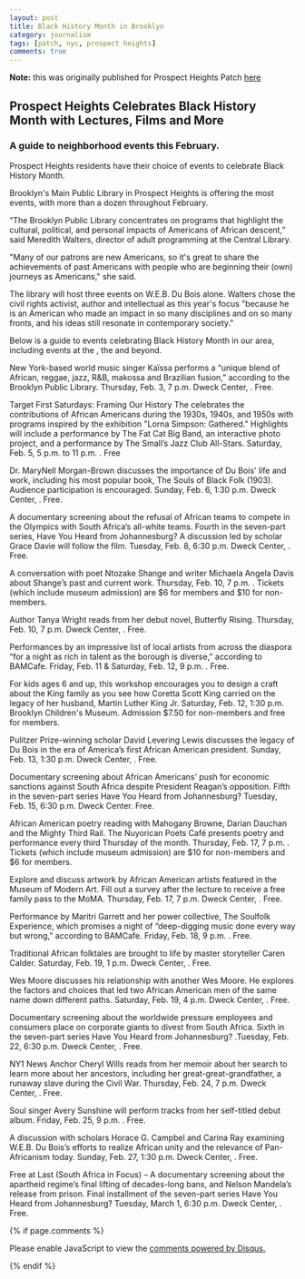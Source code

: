 ```yaml
---
layout: post
title: Black History Month in Brooklyn
category: journalism
tags: [patch, nyc, prospect heights]
comments: true
---
```



<strong>Note:</strong> this was originally published for Prospect Heights Patch [here](http://patch.com/new-york/prospectheights/prospect-heights-celebrates-black-history-month-with-660d3d272e)

## Prospect Heights Celebrates Black History Month with Lectures, Films and More

### A guide to neighborhood events this February.

Prospect Heights residents have their choice of events to celebrate Black History Month.

Brooklyn's Main Public Library in Prospect Heights is offering the most events, with more than a dozen throughout February.

“The Brooklyn Public Library concentrates on programs that highlight the cultural, political, and personal impacts of Americans of African descent,” said Meredith Walters, director of adult programming at the Central Library.

"Many of our patrons are new Americans, so it's great to share the achievements of past Americans with people who are beginning their (own) journeys as Americans," she said.

The library will host three events on  W.E.B. Du Bois alone. Walters chose the civil rights activist, author and intellectual as this year's focus "because he is an American who made an impact in so many disciplines and on so many fronts, and his ideas still resonate in contemporary society."

Below is a guide to events celebrating Black History Month in our area, including events at the , the and beyond.  
 
New York-based world music singer Kaïssa performs a “unique blend of African, reggae, jazz, R&B, makossa and Brazilian fusion,” according to the Brooklyn Public Library. Thursday, Feb. 3, 7 p.m. Dweck Center, . Free.

    
Target First Saturdays: Framing Our History The  celebrates the contributions of African Americans during the 1930s, 1940s, and 1950s with programs inspired by the exhibition "Lorna Simpson: Gathered." Highlights will include a performance by The Fat Cat Big Band, an interactive photo project, and a performance by The Small’s Jazz Club All-Stars. Saturday, Feb. 5, 5 p.m. to 11 p.m. . Free
 
Dr. MaryNell Morgan-Brown discusses the importance of Du Bois' life and work, including his most popular book, The Souls of Black Folk (1903).  Audience participation is encouraged. Sunday, Feb. 6, 1:30 p.m. Dweck Center, . Free.


A documentary screening about the refusal of African teams to compete in the Olympics with South Africa’s all-white teams. Fourth in the seven-part series, Have You Heard from Johannesburg? A discussion led by scholar Grace Davie will follow the film. Tuesday, Feb. 8, 6:30 p.m. Dweck Center, . Free.


A conversation with poet Ntozake Shange and writer Michaela Angela Davis about Shange’s past and current work. Thursday, Feb. 10, 7 p.m. . Tickets (which include museum admission) are $6 for members and $10 for non-members.
 

Author Tanya Wright reads from her debut novel, Butterfly Rising. Thursday, Feb. 10, 7 p.m. Dweck Center, . Free.
 

Performances by an impressive list of local artists from across the diaspora “for a night as rich in talent as the borough is diverse," according to BAMCafe. Friday, Feb. 11 & Saturday, Feb. 12, 9 p.m. . Free.


For kids ages 6 and up, this workshop encourages you to design a craft about the King family as you see how Coretta Scott King carried on the legacy of her husband, Martin Luther King Jr. Saturday, Feb. 12, 1:30 p.m. Brooklyn Children's Museum. Admission $7.50 for non-members and free for members.

 
Pulitzer Prize-winning scholar David Levering Lewis discusses the legacy of Du Bois in the era of America’s first African American president. Sunday, Feb. 13, 1:30 p.m. Dweck Center, . Free.

 
Documentary screening about African Americans’ push for economic sanctions against South Africa despite President Reagan’s opposition. Fifth in the seven-part series Have You Heard from Johannesburg? Tuesday, Feb. 15, 6:30 p.m. Dweck Center. Free.

 
African American poetry reading with Mahogany Browne, Darian Dauchan and the Mighty Third Rail. The Nuyorican Poets Café presents poetry and performance every third Thursday of the month. Thursday, Feb. 17, 7 p.m. . Tickets (which include museum admission) are $10 for non-members and $6 for members.

 
Explore and discuss artwork by African American artists featured in the Museum of Modern Art. Fill out a survey after the lecture to receive a free family pass to the MoMA. Thursday, Feb. 17, 7 p.m. Dweck Center, . Free.

 

Performance by Maritri Garrett and her power collective, The Soulfolk Experience, which promises a night of “deep-digging music done every way but wrong,” according to BAMCafe. Friday, Feb. 18, 9 p.m. . Free.

 
Traditional African folktales are brought to life by master storyteller Caren Calder. Saturday, Feb. 19, 1 p.m. Dweck Center, . Free.

 
Wes Moore discusses his relationship with another Wes Moore. He explores the factors and choices that led two African American men of the same name down different paths. Saturday, Feb. 19, 4 p.m. Dweck Center, . Free.
 

Documentary screening about the worldwide pressure employees and consumers place on corporate giants to divest from South Africa. Sixth in the seven-part series Have You Heard from Johannesburg? .Tuesday, Feb. 22, 6:30 p.m. Dweck Center, . Free.


NY1 News Anchor Cheryl Wills reads from her memoir about her search to learn more about her ancestors, including her great-great-grandfather, a runaway slave during the Civil War. Thursday, Feb. 24, 7 p.m.  Dweck Center, . Free.


Soul singer Avery Sunshine will perform tracks from her self-titled debut album. Friday, Feb. 25, 9 p.m. . Free.


A discussion with scholars Horace G. Campbel  and Carina Ray examining W.E.B. Du Bois’s efforts to realize African unity and the relevance of Pan-Africanism today. Sunday, Feb. 27, 1:30 p.m. Dweck Center, . Free.


Free at Last (South Africa in Focus) – A documentary screening about the apartheid regime’s final lifting of decades-long bans, and Nelson Mandela’s release from prison. Final installment of the seven-part series Have You Heard from Johannesburg? Tuesday, March 1, 6:30 p.m. Dweck Center, . Free.

{% if page.comments %}
    
<div id="disqus_thread"></div>
<script>

/**
*  RECOMMENDED CONFIGURATION VARIABLES: EDIT AND UNCOMMENT THE SECTION BELOW TO INSERT DYNAMIC VALUES FROM YOUR PLATFORM OR CMS.
*  LEARN WHY DEFINING THESE VARIABLES IS IMPORTANT: https://disqus.com/admin/universalcode/#configuration-variables*/
/*
var disqus_config = function () {
this.page.url = PAGE_URL;  // Replace PAGE_URL with your page's canonical URL variable
this.page.identifier = PAGE_IDENTIFIER; // Replace PAGE_IDENTIFIER with your page's unique identifier variable
};
*/
(function() { // DON'T EDIT BELOW THIS LINE
var d = document, s = d.createElement('script');
s.src = '//sbro.disqus.com/embed.js';
s.setAttribute('data-timestamp', +new Date());
(d.head || d.body).appendChild(s);
})();
</script>
<noscript>Please enable JavaScript to view the <a href="https://disqus.com/?ref_noscript">comments powered by Disqus.</a></noscript>
                                

{% endif %}

</div>